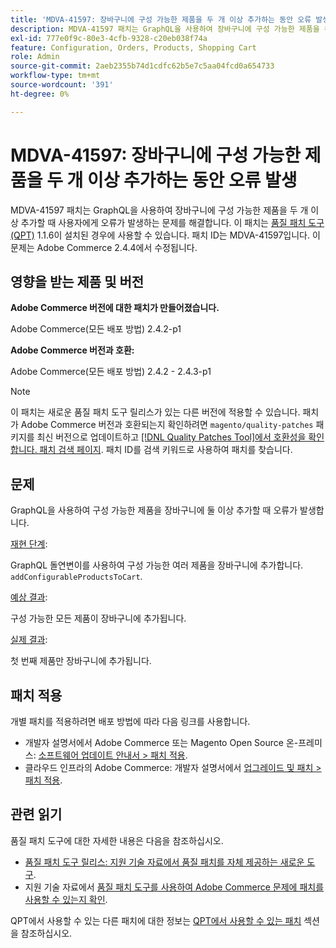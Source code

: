 ```yaml
---
title: 'MDVA-41597: 장바구니에 구성 가능한 제품을 두 개 이상 추가하는 동안 오류 발생'
description: MDVA-41597 패치는 GraphQL을 사용하여 장바구니에 구성 가능한 제품을 두 개 이상 추가할 때 사용자에게 오류가 발생하는 문제를 해결합니다. 이 패치는 [Quality Patches Tool (QPT)](https://experienceleague.adobe.com/en/docs/commerce-operations/upgrade-guide/patches/overview) 1.1.6이 설치된 경우 사용할 수 있습니다. 패치 ID는 MDVA-41597입니다. 이 문제는 Adobe Commerce 2.4.4에서 수정됩니다.
exl-id: 777e0f9c-80e3-4cfb-9328-c20eb038f74a
feature: Configuration, Orders, Products, Shopping Cart
role: Admin
source-git-commit: 2aeb2355b74d1cdfc62b5e7c5aa04fcd0a654733
workflow-type: tm+mt
source-wordcount: '391'
ht-degree: 0%

---
```


# MDVA-41597: 장바구니에 구성 가능한 제품을 두 개 이상 추가하는 동안 오류 발생

MDVA-41597 패치는 GraphQL을 사용하여 장바구니에 구성 가능한 제품을 두 개 이상 추가할 때 사용자에게 오류가 발생하는 문제를 해결합니다. 이 패치는 [품질 패치 도구(QPT)](https://experienceleague.adobe.com/en/docs/commerce-operations/upgrade-guide/patches/overview) 1.1.6이 설치된 경우에 사용할 수 있습니다. 패치 ID는 MDVA-41597입니다. 이 문제는 Adobe Commerce 2.4.4에서 수정됩니다.

## 영향을 받는 제품 및 버전

**Adobe Commerce 버전에 대한 패치가 만들어졌습니다.**

Adobe Commerce(모든 배포 방법) 2.4.2-p1

**Adobe Commerce 버전과 호환:**

Adobe Commerce(모든 배포 방법) 2.4.2 - 2.4.3-p1

>[!NOTE]
>
>이 패치는 새로운 품질 패치 도구 릴리스가 있는 다른 버전에 적용할 수 있습니다. 패치가 Adobe Commerce 버전과 호환되는지 확인하려면 `magento/quality-patches` 패키지를 최신 버전으로 업데이트하고 [[!DNL Quality Patches Tool]에서 호환성을 확인합니다. 패치 검색 페이지](https://experienceleague.adobe.com/tools/commerce-quality-patches/index.html). 패치 ID를 검색 키워드로 사용하여 패치를 찾습니다.

## 문제

GraphQL을 사용하여 구성 가능한 제품을 장바구니에 둘 이상 추가할 때 오류가 발생합니다.

<u>재현 단계</u>:

GraphQL 돌연변이를 사용하여 구성 가능한 여러 제품을 장바구니에 추가합니다. `addConfigurableProductsToCart`.

<u>예상 결과</u>:

구성 가능한 모든 제품이 장바구니에 추가됩니다.

<u>실제 결과</u>:

첫 번째 제품만 장바구니에 추가됩니다.

## 패치 적용

개별 패치를 적용하려면 배포 방법에 따라 다음 링크를 사용합니다.

* 개발자 설명서에서 Adobe Commerce 또는 Magento Open Source 온-프레미스: [소프트웨어 업데이트 안내서 > 패치 적용](https://experienceleague.adobe.com/en/docs/commerce-operations/tools/quality-patches-tool/usage).
* 클라우드 인프라의 Adobe Commerce: 개발자 설명서에서 [업그레이드 및 패치 > 패치 적용](https://experienceleague.adobe.com/en/docs/commerce-cloud-service/user-guide/develop/upgrade/apply-patches).

## 관련 읽기

품질 패치 도구에 대한 자세한 내용은 다음을 참조하십시오.

* [품질 패치 도구 릴리스: 지원 기술 자료에서 품질 패치를 자체 제공하는 새로운 도구](/help/announcements/adobe-commerce-announcements/magento-quality-patches-released-new-tool-to-self-serve-quality-patches.md).
* 지원 기술 자료에서 [품질 패치 도구를 사용하여 Adobe Commerce 문제에 패치를 사용할 수 있는지 확인](/help/support-tools/patches-available-in-qpt-tool/check-patch-for-magento-issue-with-magento-quality-patches.md).

QPT에서 사용할 수 있는 다른 패치에 대한 정보는 [QPT에서 사용할 수 있는 패치](https://support.magento.com/hc/en-us/sections/360010506631-Patches-available-in-QPT-tool-) 섹션을 참조하십시오.
